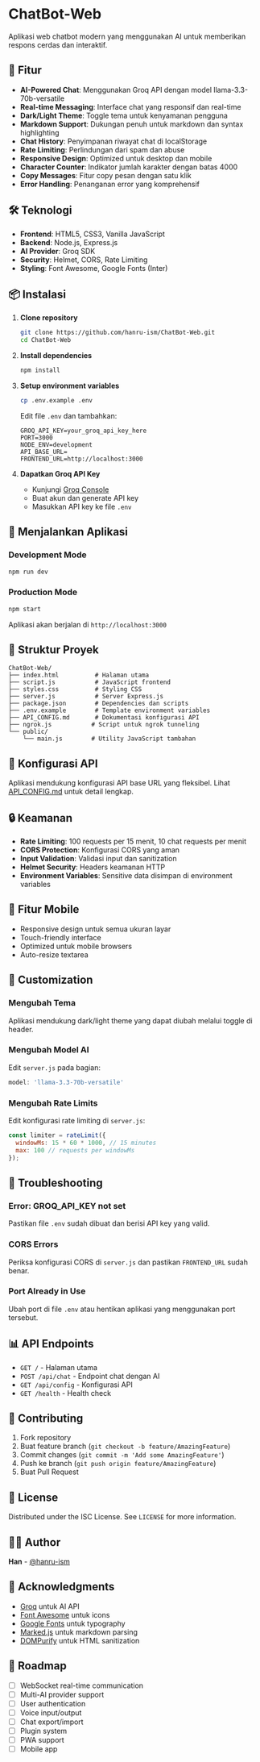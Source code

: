 # ChatBot-Web

Aplikasi web chatbot modern yang menggunakan AI untuk memberikan respons cerdas dan interaktif.

## 🚀 Fitur

- **AI-Powered Chat**: Menggunakan Groq API dengan model llama-3.3-70b-versatile
- **Real-time Messaging**: Interface chat yang responsif dan real-time
- **Dark/Light Theme**: Toggle tema untuk kenyamanan pengguna
- **Markdown Support**: Dukungan penuh untuk markdown dan syntax highlighting
- **Chat History**: Penyimpanan riwayat chat di localStorage
- **Rate Limiting**: Perlindungan dari spam dan abuse
- **Responsive Design**: Optimized untuk desktop dan mobile
- **Character Counter**: Indikator jumlah karakter dengan batas 4000
- **Copy Messages**: Fitur copy pesan dengan satu klik
- **Error Handling**: Penanganan error yang komprehensif

## 🛠️ Teknologi

- **Frontend**: HTML5, CSS3, Vanilla JavaScript
- **Backend**: Node.js, Express.js
- **AI Provider**: Groq SDK
- **Security**: Helmet, CORS, Rate Limiting
- **Styling**: Font Awesome, Google Fonts (Inter)

## 📦 Instalasi

1. **Clone repository**
   ```bash
   git clone https://github.com/hanru-ism/ChatBot-Web.git
   cd ChatBot-Web
   ```

2. **Install dependencies**
   ```bash
   npm install
   ```

3. **Setup environment variables**
   ```bash
   cp .env.example .env
   ```
   
   Edit file `.env` dan tambahkan:
   ```env
   GROQ_API_KEY=your_groq_api_key_here
   PORT=3000
   NODE_ENV=development
   API_BASE_URL=
   FRONTEND_URL=http://localhost:3000
   ```

4. **Dapatkan Groq API Key**
   - Kunjungi [Groq Console](https://console.groq.com/)
   - Buat akun dan generate API key
   - Masukkan API key ke file `.env`

## 🚀 Menjalankan Aplikasi

### Development Mode
```bash
npm run dev
```

### Production Mode
```bash
npm start
```

Aplikasi akan berjalan di `http://localhost:3000`

## 📁 Struktur Proyek

```
ChatBot-Web/
├── index.html          # Halaman utama
├── script.js           # JavaScript frontend
├── styles.css          # Styling CSS
├── server.js           # Server Express.js
├── package.json        # Dependencies dan scripts
├── .env.example        # Template environment variables
├── API_CONFIG.md       # Dokumentasi konfigurasi API
├── ngrok.js           # Script untuk ngrok tunneling
└── public/
    └── main.js        # Utility JavaScript tambahan
```

## 🔧 Konfigurasi API

Aplikasi mendukung konfigurasi API base URL yang fleksibel. Lihat [API_CONFIG.md](API_CONFIG.md) untuk detail lengkap.

## 🔒 Keamanan

- **Rate Limiting**: 100 requests per 15 menit, 10 chat requests per menit
- **CORS Protection**: Konfigurasi CORS yang aman
- **Input Validation**: Validasi input dan sanitization
- **Helmet Security**: Headers keamanan HTTP
- **Environment Variables**: Sensitive data disimpan di environment variables

## 📱 Fitur Mobile

- Responsive design untuk semua ukuran layar
- Touch-friendly interface
- Optimized untuk mobile browsers
- Auto-resize textarea

## 🎨 Customization

### Mengubah Tema
Aplikasi mendukung dark/light theme yang dapat diubah melalui toggle di header.

### Mengubah Model AI
Edit `server.js` pada bagian:
```javascript
model: 'llama-3.3-70b-versatile'
```

### Mengubah Rate Limits
Edit konfigurasi rate limiting di `server.js`:
```javascript
const limiter = rateLimit({
  windowMs: 15 * 60 * 1000, // 15 minutes
  max: 100 // requests per windowMs
});
```

## 🐛 Troubleshooting

### Error: GROQ_API_KEY not set
Pastikan file `.env` sudah dibuat dan berisi API key yang valid.

### CORS Errors
Periksa konfigurasi CORS di `server.js` dan pastikan `FRONTEND_URL` sudah benar.

### Port Already in Use
Ubah port di file `.env` atau hentikan aplikasi yang menggunakan port tersebut.

## 📊 API Endpoints

- `GET /` - Halaman utama
- `POST /api/chat` - Endpoint chat dengan AI
- `GET /api/config` - Konfigurasi API
- `GET /health` - Health check

## 🤝 Contributing

1. Fork repository
2. Buat feature branch (`git checkout -b feature/AmazingFeature`)
3. Commit changes (`git commit -m 'Add some AmazingFeature'`)
4. Push ke branch (`git push origin feature/AmazingFeature`)
5. Buat Pull Request

## 📄 License

Distributed under the ISC License. See `LICENSE` for more information.

## 👨‍💻 Author

**Han** - [@hanru-ism](https://github.com/hanru-ism)

## 🙏 Acknowledgments

- [Groq](https://groq.com/) untuk AI API
- [Font Awesome](https://fontawesome.com/) untuk icons
- [Google Fonts](https://fonts.google.com/) untuk typography
- [Marked.js](https://marked.js.org/) untuk markdown parsing
- [DOMPurify](https://github.com/cure53/DOMPurify) untuk HTML sanitization

## 🔮 Roadmap

- [ ] WebSocket real-time communication
- [ ] Multi-AI provider support
- [ ] User authentication
- [ ] Voice input/output
- [ ] Chat export/import
- [ ] Plugin system
- [ ] PWA support
- [ ] Mobile app
